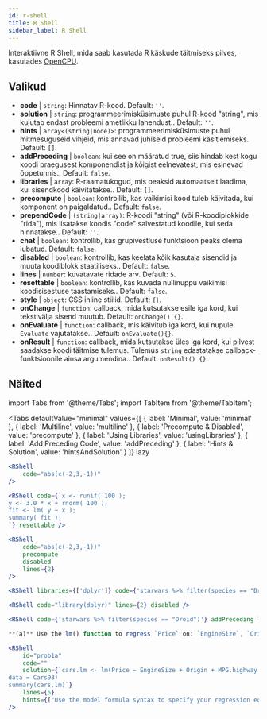 ```yaml
---
id: r-shell
title: R Shell
sidebar_label: R Shell
---
```


Interaktiivne R Shell, mida saab kasutada R käskude täitmiseks pilves, kasutades [OpenCPU](https://www.opencpu.org/).

## Valikud

* __code__ | `string`: Hinnatav R-kood. Default: `''`.
* __solution__ | `string`: programmeerimisküsimuste puhul R-kood "string", mis kujutab endast probleemi ametlikku lahendust.. Default: `''`.
* __hints__ | `array<(string|node)>`: programmeerimisküsimuste puhul mitmesuguseid vihjeid, mis annavad juhiseid probleemi käsitlemiseks. Default: `[]`.
* __addPreceding__ | `boolean`: kui see on määratud true, siis hindab kest kogu koodi praegusest komponendist ja kõigist eelnevatest, mis esinevad õppetunnis.. Default: `false`.
* __libraries__ | `array`: R-raamatukogud, mis peaksid automaatselt laadima, kui sisendkood käivitatakse.. Default: `[]`.
* __precompute__ | `boolean`: kontrollib, kas vaikimisi kood tuleb käivitada, kui komponent on paigaldatud.. Default: `false`.
* __prependCode__ | `(string|array)`: R-koodi "string" (või R-koodiplokkide "rida"), mis lisatakse koodis "code" salvestatud koodile, kui seda hinnatakse.. Default: `''`.
* __chat__ | `boolean`: kontrollib, kas grupivestluse funktsioon peaks olema lubatud. Default: `false`.
* __disabled__ | `boolean`: kontrollib, kas keelata kõik kasutaja sisendid ja muuta koodiblokk staatiliseks.. Default: `false`.
* __lines__ | `number`: kuvatavate ridade arv. Default: `5`.
* __resettable__ | `boolean`: kontrollib, kas kuvada nullinuppu vaikimisi koodisisestuse taastamiseks.. Default: `false`.
* __style__ | `object`: CSS inline stiilid. Default: `{}`.
* __onChange__ | `function`: callback, mida kutsutakse esile iga kord, kui tekstivälja sisend muutub. Default: `onChange() {}`.
* __onEvaluate__ | `function`: callback, mis käivitub iga kord, kui nupule `Evaluate` vajutatakse.. Default: `onEvaluate(){}`.
* __onResult__ | `function`: callback, mida kutsutakse üles iga kord, kui pilvest saadakse koodi täitmise tulemus. Tulemus `string` edastatakse callback-funktsioonile ainsa argumendina.. Default: `onResult() {}`.


## Näited

import Tabs from '@theme/Tabs';
import TabItem from '@theme/TabItem';

<Tabs
    defaultValue="minimal"
    values={[
        { label: 'Minimal', value: 'minimal' },
        { label: 'Multiline', value: 'multiline' },
        { label: 'Precompute & Disabled', value: 'precompute' },
        { label: 'Using Libraries', value: 'usingLibraries' },
        { label: 'Add Preceding Code', value: 'addPreceding' },
        { label: 'Hints & Solution', value: 'hintsAndSolution' }
    ]}
    lazy
>

<TabItem value="minimal" >

```jsx live
<RShell
    code="abs(c(-2,3,-1))"
/>
```

</TabItem>

<TabItem value="multiline" >

```jsx live
<RShell code={`x <- runif( 100 );
y <- 3.0 * x + rnorm( 100 );
fit <- lm( y ~ x );
summary( fit );
`} resettable />
```

</TabItem>

<TabItem value="precompute" >

```jsx live
<RShell
    code="abs(c(-2,3,-1))"
    precompute
    disabled
    lines={2}
/>
```

</TabItem>

<TabItem value="usingLibraries" >

```jsx live
<RShell libraries={['dplyr']} code={'starwars %>% filter(species == "Droid")'} lines={2} />
```

</TabItem>

<TabItem value="addPreceding" >

```jsx live
<RShell code="library(dplyr)" lines={2} disabled />

<RShell code={'starwars %>% filter(species == "Droid")'} addPreceding lines={2} />
```

</TabItem>

<TabItem value="hintsAndSolution" >

```jsx live
**(a)** Use the lm() function to regress `Price` on: `EngineSize`, `Origin`, `MPG.highway`, `MPG.city` and `Horsepower`.

<RShell 
    id="prob1a"
    code="" 
    solution={`cars.lm <- lm(Price ~ EngineSize + Origin + MPG.highway + MPG.city + Horsepower,
data = Cars93)
summary(cars.lm)`} 
    lines={5} 
    hints={["Use the model formula syntax to specify your regression equation. Type ?formula if you don't remember how formulas work.","You can use the summary() function to retrieve a detailed regression output for a lm object"]}
/>
```

</TabItem>

</Tabs>
